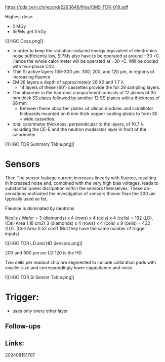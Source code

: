 
https://cds.cern.ch/record/2293646/files/CMS-TDR-019.pdf

Highest dose: 
- 2 MGy
- SiPMs get 3 kGy

![[HGC Dose.png]]


- In order to keep the radiation-induced energy equivalent of electronics noise sufficiently low, SiPMs also have to be operated at around −30 ◦C. Hence the whole calorimeter will be operated at −30 ◦C. Will be cooled with two-phase C02.
- Thin SI active layers 100-300 µm. 300, 200, and 120 µm, in regions of increasing fluence
- EM 28 layers a depth of approximately 26 X0 and 1.7 λ
	- 14 layers of these (60') cassettes  provide the full 28 sampling layers.
- The absorber in the hadronic compartment consists of 12 planes of 35 mm thick SS plates followed by another 12 SS planes with a thickness of 68 mm
	- Between these absorber plates sit silicon modules and scintillator tileboards mounted on 6 mm thick copper cooling plates to form 30 ◦ wide cassettes. 
- total calorimeter thickness, perpendicular to the layers, of 10.7 λ, including the CE-E and the neutron moderator layer in front of the calorimeter

![[HGC TDR Summary Table.png]]

# Sensors

Thin: 
The sensor leakage current increases linearly with fluence, resulting in increased noise and, combined with the very high bias voltages, leads to substantial power dissipation within the sensors themselves. These ob- servations motivated the investigation of sensors thinner than the 300 μm typically used so far,

Fleunce is dominated by neutrons

Ncells / Wafer = 3 (diamonds) x 4 (rows) x 4 (cols) x 4 (cells) = 192 (LD).   (Cell Area 1.18 cm2)
              3 (diamonds) x 4 (rows) x 4 (cols) x 9 (cells) = 432 (LD).   (Cell Area 0.52 cm2)
               (But they have the same number of trigger inputs)

![[HGC TDR LD and HD Sensors.png]]

200 and 300 µm are LD
120 is the HD

Two cells per readout chip are segmented to include calibration pads with smaller size and correspondingly lower capacitance and noise.

![[HGC TDR Si Sensor Table.png]]


# Trigger: 
- uses only every other layer

## Follow-ups


## Links: 



202408151707
